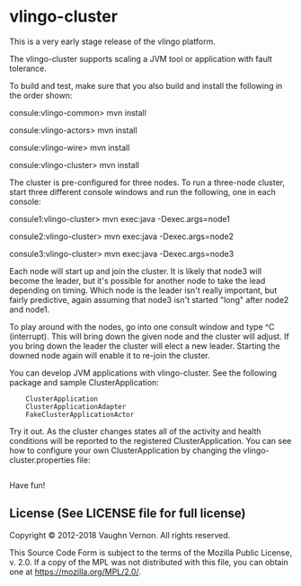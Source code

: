 # vlingo-cluster
This is a very early stage release of the vlingo platform.

The vlingo-cluster supports scaling a JVM tool or application with fault tolerance.

To build and test, make sure that you also build and install the following in the order shown:

consule:vlingo-common> mvn install

consule:vlingo-actors> mvn install

consule:vlingo-wire> mvn install

consule:vlingo-cluster> mvn install

The cluster is pre-configured for three nodes. To run a three-node cluster, start three different console windows and run the following, one in each console:

consule1:vlingo-cluster> mvn exec:java -Dexec.args=node1

consule2:vlingo-cluster> mvn exec:java -Dexec.args=node2

consule3:vlingo-cluster> mvn exec:java -Dexec.args=node3

Each node will start up and join the cluster. It is likely that node3 will become the leader, but it's possible for another node to take the lead depending on timing. Which node is the leader isn't really important, but fairly predictive, again assuming that node3 isn't started "long" after node2 and node1.

To play around with the nodes, go into one consult window and type ^C (interrupt). This will bring down the given node and
the cluster will adjust. If you bring down the leader the cluster will elect a new leader. Starting the downed node again will
enable it to re-join the cluster.

You can develop JVM applications with vlingo-cluster. See the following package and sample ClusterApplication:

```io.vlingo.cluster.model.application
    ClusterApplication
    ClusterApplicationAdapter
    FakeClusterApplicationActor
```

Try it out. As the cluster changes states all of the activity and health conditions will be reported to the registered ClusterApplication. You can see how to configure your own ClusterApplication by changing the vlingo-cluster.properties file:

```cluster.app.class = io.vlingo.cluster.model.application.FakeClusterApplicationActor
```

Have fun!

License (See LICENSE file for full license)
-------------------------------------------
Copyright © 2012-2018 Vaughn Vernon. All rights reserved.

This Source Code Form is subject to the terms of the
Mozilla Public License, v. 2.0. If a copy of the MPL
was not distributed with this file, you can obtain
one at https://mozilla.org/MPL/2.0/.
